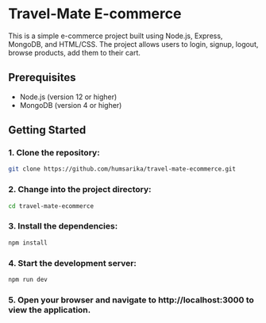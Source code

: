 # Travel-Mate E-commerce

This is a simple e-commerce project built using Node.js, Express, MongoDB, and HTML/CSS. The project allows users to login, signup, logout, browse products, add them to their cart.

## Prerequisites

- Node.js (version 12 or higher)
- MongoDB (version 4 or higher)

## Getting Started

### 1. Clone the repository:

```bash
git clone https://github.com/humsarika/travel-mate-ecommerce.git
```

### 2. Change into the project directory:

```bash
cd travel-mate-ecommerce
```

### 3. Install the dependencies:

```bash
npm install
```
### 4. Start the development server:
```bash
npm run dev
```
### 5. Open your browser and navigate to http://localhost:3000 to view the application.
